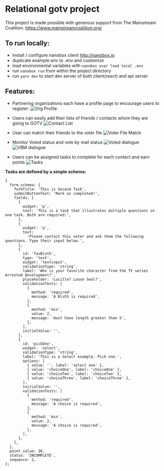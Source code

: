 # Relational gotv project

This project is made possible with generous support from The Mainstream Coalition. https://www.mainstreamcoalition.org/


## To run locally:
* Install / configure nanobox client http://nanobox.io
* duplicate example.env to .env and customize
* load environmental variables with `nanobox evar load local .env`
* run `nanobox run` from within the project directory
* run `yarn dev` to start dev server of both client(react) and api server


## Features:
* Partnering organizations each have a profile page to encourage users to register:
![Org Profile](http://client-static-assets.s3.amazonaws.com/rgotv/org_profile.png)

* Users can easily add their lists of friends / contacts whom they are going to GOTV
![Contact List](http://client-static-assets.s3.amazonaws.com/rgotv/add_contacts.png)

* User can match their friends to the voter file
![Voter File Match](http://client-static-assets.s3.amazonaws.com/rgotv/match_to_voter_file.png)

* Monitor Voted status and vote by mail status
![Voted dialogue](http://client-static-assets.s3.amazonaws.com/rgotv/voted.png)
![VBM dialogue](http://client-static-assets.s3.amazonaws.com/rgotv/vbm.png)

* Users can be assigned tasks to complete for each contact and earn points
![Tasks](http://client-static-assets.s3.amazonaws.com/rgotv/tasks.png)

**Tasks are defined by a simple schema:**
```
{
  form_schema: {
    formTitle: 'This is Second Task',
    submitButtonText: 'Mark as completed!',
    fields: [
      {
        widget: 'p',
        text: 'This is a task that illustrates multiple questions in one task. Both are required.',
      },
      {
        widget: 'p',
        text:
          'Please contact this voter and ask them the following questions. Type their input below.',
      },
      {
        id: 'favBluth',
        type: 'text',
        widget: 'textinput',
        validationType: 'string',
        label: 'Who is your favorite character from the TV series Arrested Development?',
        placeholder: 'Lucille? Loose Seal?',
        validationTests: [
          {
            method: 'required',
            message: 'A Bluth is required',
          },
          {
            method: 'min',
            value: 2,
            message: 'must have length greater than 5',
          },
        ],
        initialValue: '',
      },
      {
        id: 'pickOne',
        widget: 'select',
        validationType: 'string',
        label: 'This is a Select example. Pick one.',
        options: [
          { value: '', label: 'select one' },
          { value: 'choiceOne', label: 'choiceOne' },
          { value: 'choiceTwo', label: 'choiceTwo' },
          { value: 'choiceThree', label: 'choiceThree' },
        ],
        initialValue: '',
        validationTests: [
          {
            method: 'required',
            message: 'A choice is required',
          },
          {
            method: 'min',
            value: 2,
            message: 'A choice is required',
          },
        ],
      },
    ],
  },
  point_value: 10,
  status: 'INCOMPLETE',
  sequence: 2,
};
```